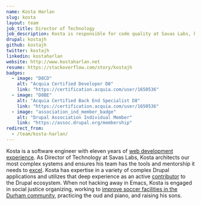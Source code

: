 ```yaml
---
name: Kosta Harlan
slug: kosta
layout: team
job_title: Director of Technology
job_description: Kosta is responsible for code quality at Savas Labs, keeping up to date with emerging technologies and ensuring our team follows best practices.
drupal: kostajh
github: kostajh
twitter: kostajh
linkedin: kostaharlan
website: http://www.kostaharlan.net
resume: https://stackoverflow.com/story/kostajh
badges:
  - image: "D8CD"
    alt: "Acquia Certified Developer D8"
    link: "https://certification.acquia.com/user/1650536"
  - image: "D8BE"
    alt: "Acquia Certified Back End Specialist D8"
    link: "https://certification.acquia.com/user/1650536"
  - image: "association_ind_member_badge"
    alt: "Drupal Association Individual Member"
    link: "https://assoc.drupal.org/membership"
redirect_from:
  - /team/kosta-harlan/
---
```

Kosta is a software engineer with eleven years of [web development experience](https://stackoverflow.com/story/kostajh). As Director of Technology at Savas Labs, Kosta architects our most complex systems and ensures his team has the tools and mentorship it needs to [excel](/company/mission-and-values#excel). Kosta has expertise in a variety of complex Drupal applications and utilizes that deep experience as an active <a href="https://www.drupal.org/user/209141">contributor</a> to the Drupal ecosystem. When not hacking away in Emacs, Kosta is engaged in social justice organizing, working to [improve soccer facilities in the Durham community](https://www.durhamatletico.com), practicing the oud and piano, and raising his sons.

